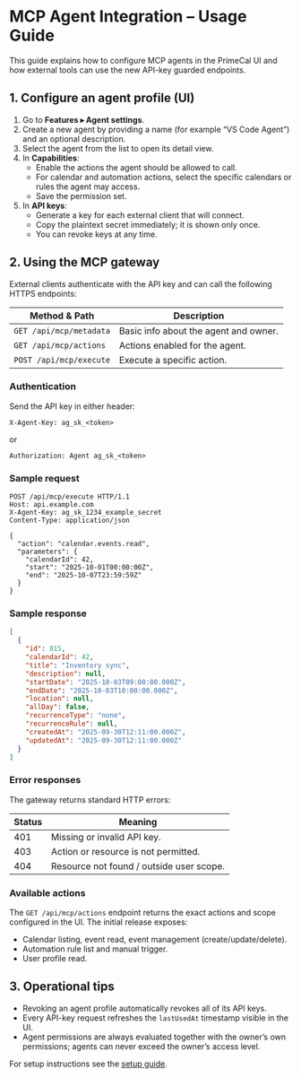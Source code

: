 # MCP Agent Integration – Usage Guide

This guide explains how to configure MCP agents in the PrimeCal UI and how external tools can use the new API-key guarded endpoints.

## 1. Configure an agent profile (UI)

1. Go to **Features ▸ Agent settings**.
2. Create a new agent by providing a name (for example “VS Code Agent”) and an optional description.
3. Select the agent from the list to open its detail view.
4. In **Capabilities**:
   - Enable the actions the agent should be allowed to call.
   - For calendar and automation actions, select the specific calendars or rules the agent may access.
   - Save the permission set.
5. In **API keys**:
   - Generate a key for each external client that will connect.
   - Copy the plaintext secret immediately; it is shown only once.
   - You can revoke keys at any time.

## 2. Using the MCP gateway

External clients authenticate with the API key and can call the following HTTPS endpoints:

| Method & Path            | Description                                |
| ------------------------ | ------------------------------------------ |
| `GET /api/mcp/metadata`  | Basic info about the agent and owner.      |
| `GET /api/mcp/actions`   | Actions enabled for the agent.             |
| `POST /api/mcp/execute`  | Execute a specific action.                 |

### Authentication

Send the API key in either header:

```
X-Agent-Key: ag_sk_<token>
```
or
```
Authorization: Agent ag_sk_<token>
```

### Sample request

```http
POST /api/mcp/execute HTTP/1.1
Host: api.example.com
X-Agent-Key: ag_sk_1234_example_secret
Content-Type: application/json

{
  "action": "calendar.events.read",
  "parameters": {
    "calendarId": 42,
    "start": "2025-10-01T00:00:00Z",
    "end": "2025-10-07T23:59:59Z"
  }
}
```

### Sample response

```json
[
  {
    "id": 815,
    "calendarId": 42,
    "title": "Inventory sync",
    "description": null,
    "startDate": "2025-10-03T09:00:00.000Z",
    "endDate": "2025-10-03T10:00:00.000Z",
    "location": null,
    "allDay": false,
    "recurrenceType": "none",
    "recurrenceRule": null,
    "createdAt": "2025-09-30T12:11:00.000Z",
    "updatedAt": "2025-09-30T12:11:00.000Z"
  }
]
```

### Error responses

The gateway returns standard HTTP errors:

| Status | Meaning                                  |
| ------ | ---------------------------------------- |
| 401    | Missing or invalid API key.              |
| 403    | Action or resource is not permitted.     |
| 404    | Resource not found / outside user scope. |

### Available actions

The `GET /api/mcp/actions` endpoint returns the exact actions and scope configured in the UI. The initial release exposes:

- Calendar listing, event read, event management (create/update/delete).
- Automation rule list and manual trigger.
- User profile read.

## 3. Operational tips

- Revoking an agent profile automatically revokes all of its API keys.
- Every API-key request refreshes the `lastUsedAt` timestamp visible in the UI.
- Agent permissions are always evaluated together with the owner’s own permissions; agents can never exceed the owner’s access level.

For setup instructions see the [setup guide](setup.md).
